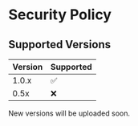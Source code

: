 # Security Policy

## Supported Versions


| Version | Supported          |
| ------- | ------------------ |
| 1.0.x   | :white_check_mark: |
| 0.5x   | :x:                 |



New versions will be uploaded soon.

